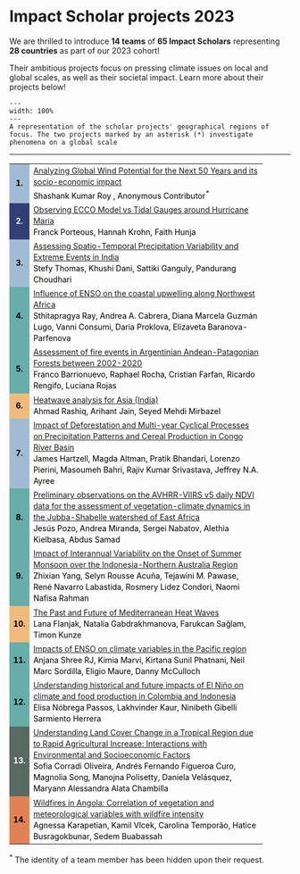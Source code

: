 # Impact Scholar projects 2023

We are thrilled to introduce **14 teams** of **65 Impact Scholars** representing **28 countries** as part of our 2023 cohort! 

Their ambitious projects focus on pressing climate issues on local and global scales, as well as their societal impact. Learn more about their projects below!

```{figure} images/cisp_map.png
---
width: 100%
---
A representation of the scholar projects' geographical regions of focus. The two projects marked by an asterisk (*) investigate phenomena on a global scale
```

---
<table style="width:90%">
<tr>
    <td style="text-align: center; line-height: 20px; color: black; font-size: 14px; font-weight: bold; width: 20px; background-color: #a2bbd4; margin: 10px 0px;">1. </td>
    <td style="text-align: left; line-height: 20px; color: black; font-size: 14px; margin: 10px 0px;"><a href = "https://zanemit.github.io/cisp/scholar-outputs/2023/project1.html">Analyzing Global Wind Potential for the Next 50 Years and its socio-economic impact</a><br>Shashank Kumar Roy , Anonymous Contributor<sup>*</sup></td>
</tr>
<tr>
    <td style="text-align: center; line-height: 20px; color: white; font-size: 14px; font-weight: bold; width: 20px; background-color: #313f76; margin: 10px 0px;">2. </td>
    <td style="text-align: left; line-height: 20px; color: black; font-size: 14px; margin: 10px 0px;"><a href = "https://zanemit.github.io/cisp/scholar-outputs/2023/project2.html">Observing ECCO Model vs Tidal Gauges around Hurricane Maria</a><br>Franck Porteous, Hannah Krohn, Faith Hunja</td>
</tr>
<tr>
    <td style="text-align: center; line-height: 20px; color: black; font-size: 14px; font-weight: bold; width: 20px; background-color: #a2bbd4; margin: 10px 0px;">3. </td>
    <td style="text-align: left; line-height: 20px; color: black; font-size: 14px; margin: 10px 0px;"><a href = "https://zanemit.github.io/cisp/scholar-outputs/2023/project3.html">Assessing Spatio-Temporal Precipitation Variability and Extreme Events in India</a><br>Stefy Thomas, Khushi Dani, Sattiki Ganguly, Pandurang Choudhari</td>
</tr>
<tr>
    <td style="text-align: center; line-height: 20px; color: black; font-size: 14px; font-weight: bold; width: 20px; background-color: #67ada9; margin: 10px 0px;">4. </td>
    <td style="text-align: left; line-height: 20px; color: black; font-size: 14px; margin: 10px 0px;"><a href = "https://zanemit.github.io/cisp/scholar-outputs/2023/project4.html">Influence of ENSO on the coastal upwelling along Northwest Africa</a><br>Sthitapragya Ray, Andrea A. Cabrera, Diana Marcela Guzmán Lugo, Vanni Consumi, Daria Proklova, Elizaveta Baranova-Parfenova
</td>
</tr>
<tr>
    <td style="text-align: center; line-height: 20px; color: black; font-size: 14px; font-weight: bold; width: 20px; background-color: #67ada9; margin: 10px 0px;">5. </td>
    <td style="text-align: left; line-height: 20px; color: black; font-size: 14px; margin: 10px 0px;"><a href = "https://zanemit.github.io/cisp/scholar-outputs/2023/project5.html">Assessment of fire events in Argentinian Andean-Patagonian Forests between 2002-2020</a><br>Franco Barrionuevo, Raphael Rocha, Cristian Farfan, Ricardo Rengifo, Luciana Rojas</td>
</tr>
<tr>
    <td style="text-align: center; line-height: 20px; color: black; font-size: 14px; font-weight: bold; width: 20px; background-color: #f0ba7d; margin: 10px 0px;">6. </td>
    <td style="text-align: left; line-height: 20px; color: black; font-size: 14px; margin: 10px 0px;"><a href = "https://zanemit.github.io/cisp/scholar-outputs/2023/project6.html">Heatwave analysis for Asia (India)</a><br>Ahmad Rashiq, Arihant Jain, Seyed Mehdi Mirbazel</td>
</tr>
<tr>
    <td style="text-align: center; line-height: 20px; color: black; font-size: 14px; font-weight: bold; width: 20px; background-color: #a2bbd4; margin: 10px 0px;">7. </td>
    <td style="text-align: left; line-height: 20px; color: black; font-size: 14px; margin: 10px 0px;"><a href = "https://zanemit.github.io/cisp/scholar-outputs/2023/project7.html">Impact of Deforestation and Multi-year Cyclical Processes on Precipitation Patterns and Cereal Production in Congo River Basin</a><br>James Hartzell, Magda Altman, Pratik Bhandari, Lorenzo Pierini, Masoumeh Bahri, Rajiv Kumar Srivastava, Jeffrey N.A. Ayree</td>
</tr>
<tr>
    <td style="text-align: center; line-height: 20px; color: black; font-size: 14px; font-weight: bold; width: 20px; background-color: #67ada9; margin: 10px 0px;">8. </td>
    <td style="text-align: left; line-height: 20px; color: black; font-size: 14px; margin: 10px 0px;"><a href = "https://zanemit.github.io/cisp/scholar-outputs/2023/project8.html">Preliminary observations on the AVHRR-VIIRS v5 daily NDVI data for the assessment of vegetation-climate dynamics in the Jubba-Shabelle watershed of East Africa</a><br>Jesús Pozo, Andrea Miranda, Sergei Nabatov, Alethia Kielbasa, Abdus Samad</td>
</tr>
<tr>
    <td style="text-align: center; line-height: 20px; color: black; font-size: 14px; font-weight: bold; width: 20px; background-color: #67ada9; margin: 10px 0px;">9. </td>
    <td style="text-align: left; line-height: 20px; color: black; font-size: 14px; margin: 10px 0px;"><a href = "https://zanemit.github.io/cisp/scholar-outputs/2023/project9.html">Impact of Interannual Variability on the Onset of Summer Monsoon over the Indonesia-Northern Australia Region</a><br>Zhixian Yang, Selyn Rousse Acuña, Tejawini M. Pawase, René Navarro Labastida, Rosmery Lidez Condori, Naomi Nafisa Rahman</td>
</tr>
<tr>
    <td style="text-align: center; line-height: 20px; color: black; font-size: 14px; font-weight: bold; width: 20px; background-color: #f0ba7d; margin: 10px 0px;">10. </td>
    <td style="text-align: left; line-height: 20px; color: black; font-size: 14px; margin: 10px 0px;"><a href = "https://zanemit.github.io/cisp/scholar-outputs/2023/project10.html">The Past and Future of Mediterranean Heat Waves</a><br>Lana Flanjak, Natalia Gabdrakhmanova, Farukcan Sağlam, Timon Kunze</td>
</tr>
<tr>
    <td style="text-align: center; line-height: 20px; color: black; font-size: 14px; font-weight: bold; width: 20px; background-color: #67ada9; margin: 10px 0px;">11. </td>
    <td style="text-align: left; line-height: 20px; color: black; font-size: 14px; margin: 10px 0px;"><a href = "https://zanemit.github.io/cisp/scholar-outputs/2023/project11.html">Impacts of ENSO on climate variables in the Pacific region</a><br>Anjana Shree RJ, Kimia Marvi, Kirtana Sunil Phatnani, Neil Marc Sordilla, Eligio Maure, Danny McCulloch</td>
</tr>
<tr>
    <td style="text-align: center; line-height: 20px; color: black; font-size: 14px; font-weight: bold; width: 20px; background-color: #67ada9; margin: 10px 0px;">12. </td>
    <td style="text-align: left; line-height: 20px; color: black; font-size: 14px; margin: 10px 0px;"><a href = "https://zanemit.github.io/cisp/scholar-outputs/2023/project12.html">Understanding historical and future impacts of El Niño on climate and food production in Colombia and Indonesia</a><br>Elisa Nóbrega Passos, Lakhvinder Kaur, Ninibeth Gibelli Sarmiento Herrera</td>
</tr>
<tr>
    <td style="text-align: center; line-height: 20px; color: white; font-size: 14px; font-weight: bold; width: 20px; background-color: #596a63; margin: 10px 0px;">13. </td>
    <td style="text-align: left; line-height: 20px; color: black; font-size: 14px; margin: 10px 0px;"><a href = "https://zanemit.github.io/cisp/scholar-outputs/2023/project13.html">Understanding Land Cover Change in a Tropical Region due to Rapid Agricultural Increase: Interactions with Environmental and Socioeconomic Factors</a><br>Sofia Corradi Oliveira, Andrés Fernando Figueroa Curo, Magnolia Song,  Manojna Polisetty, Daniela Velásquez, Maryann Alessandra Alata Chambilla</td>
</tr>
<tr>
    <td style="text-align: center; line-height: 20px; color: black; font-size: 14px; font-weight: bold; width: 20px; background-color: #e18256; margin: 10px 0px;">14. </td>
    <td style="text-align: left; line-height: 20px; color: black; font-size: 14px; margin: 10px 0px;"><a href = "https://zanemit.github.io/cisp/scholar-outputs/2023/project14.html">Wildfires in Angola: Correlation of vegetation and meteorological variables with wildfire intensity</a><br>Agnessa Karapetian, Kamil Vlcek, Carolina Temporão, Hatice Busragokbunar, Sedem Buabassah</td>
</tr>
</table>

<sup>*</sup> The identity of a team member has been hidden upon their request.
